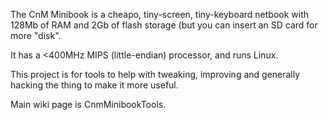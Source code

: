The CnM Minibook is a cheapo, tiny-screen, tiny-keyboard netbook with 128Mb of RAM and 2Gb of flash storage (but you can insert an SD card for more "disk".

It has a <400MHz MIPS (little-endian) processor, and runs Linux.

This project is for tools to help with tweaking, improving and generally hacking the thing to make it more useful.

Main wiki page is CnmMinibookTools.